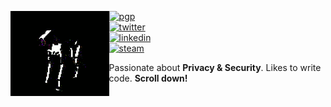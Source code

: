 
<div align="left">
<img align="left" height="136px" src="https://raw.githubusercontent.com/kristianbinau/kristianbinau/main/dog.gif">

[![pgp](https://img.shields.io/badge/pgp-fcd94971b4b13d745e380beb4ecc2f6913567eaa-313131?style=flat-square&labelColor=313131&color=313131)](https://api.protonmail.ch/pks/lookup?op=get&search=kristian@binau.me)   
[![twitter](https://img.shields.io/badge/-@kristianbinau-313131?style=flat-square&labelColor=313131&logo=twitter&logoColor=white&color=313131)](https://twitter.com/KristianBinau)  
[![linkedin](https://img.shields.io/badge/-@kristianbinau-313131?style=flat-square&labelColor=313131&logo=LinkedIn&logoColor=white&color=313131)](https://www.linkedin.com/in/kristian-binau-2a92a8171/)  
[![steam](https://img.shields.io/badge/-@kristianbinau-313131?style=flat-square&labelColor=313131&logo=Steam&logoColor=white&color=313131)](https://steamcommunity.com/profiles/76561198077702551/)

Passionate about **Privacy & Security**. Likes to write code. **Scroll down!**
</div>
